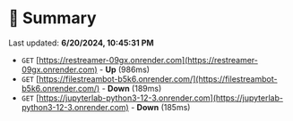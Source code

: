 # 📖 Summary
Last updated: **6/20/2024, 10:45:31 PM**

- `GET` [https://restreamer-09gx.onrender.com](https://restreamer-09gx.onrender.com) - **Up** (986ms)
- `GET` [https://filestreambot-b5k6.onrender.com/](https://filestreambot-b5k6.onrender.com/) - **Down** (189ms)
- `GET` [https://jupyterlab-python3-12-3.onrender.com](https://jupyterlab-python3-12-3.onrender.com) - **Down** (185ms)

